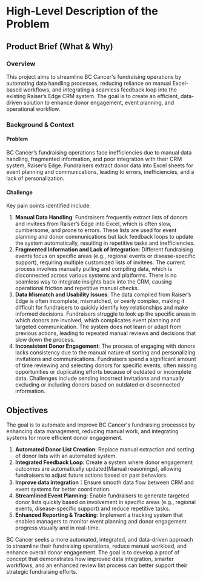 # High-Level Description of the Problem

## Product Brief (What & Why)

### Overview

This project aims to streamline BC Cancer's fundraising operations by automating data handling processes, reducing reliance on manual Excel-based workflows, and integrating a seamless feedback loop into the existing Raiser’s Edge CRM system. The goal is to create an efficient, data-driven solution to enhance donor engagement, event planning, and operational workflow.

### Background & Context

#### Problem

BC Cancer’s fundraising operations face inefficiencies due to manual data handling, fragmented information, and poor integration with their CRM system, Raiser’s Edge. Fundraisers extract donor data into Excel sheets for event planning and communications, leading to errors, inefficiencies, and a lack of personalization.

#### Challenge

Key pain points identified include:

1. **Manual Data Handling**: Fundraisers frequently extract lists of donors and invitees from Raiser’s Edge into Excel, which is often slow, cumbersome, and prone to errors. These lists are used for event planning and donor communications but lack feedback loops to update the system automatically, resulting in repetitive tasks and inefficiencies.
2. **Fragmented Information and Lack of Integration**: Different fundraising events focus on specific areas (e.g., regional events or disease-specific support), requiring multiple customized lists of invitees. The current process involves manually pulling and compiling data, which is disconnected across various systems and platforms. There is no seamless way to integrate insights back into the CRM, causing operational friction and repetitive manual checks.
3. **Data Mismatch and Usability Issues**: The data compiled from Raiser’s Edge is often incomplete, mismatched, or overly complex, making it difficult for fundraisers to quickly identify key relationships and make informed decisions. Fundraisers struggle to look up the specific areas in which donors are involved, which complicates event planning and targeted communication. The system does not learn or adapt from previous actions, leading to repeated manual reviews and decisions that slow down the process.
4. **Inconsistent Donor Engagement**: The process of engaging with donors lacks consistency due to the manual nature of sorting and personalizing invitations and communications. Fundraisers spend a significant amount of time reviewing and selecting donors for specific events, often missing opportunities or duplicating efforts because of outdated or incomplete data. Challenges include sending incorrect invitations and manually excluding or including donors based on outdated or disconnected information.

## Objectives

The goal is to automate and improve BC Cancer's fundraising processes by enhancing data management, reducing manual work, and integrating systems for more efficient donor engagement.

1. **Automated Donor List Creation**: Replace manual extraction and sorting of donor lists with an automated system.
2. **Integrated Feedback Loop**: Create a system where donor engagement outcomes are automatically updated(Manual reasonings), allowing fundraisers to adjust future actions based on past behaviors.
3. **Improve data integration**：Ensure smooth data flow between CRM and event systems for better coordination.
4. **Streamlined Event Planning**: Enable fundraisers to generate targeted donor lists quickly based on involvement in specific areas (e.g., regional events, disease-specific support) and reduce repetitive tasks.
5. **Enhanced Reporting & Tracking**: Implement a tracking system that enables managers to monitor event planning and donor engagement progress visually and in real-time.

BC Cancer seeks a more automated, integrated, and data-driven approach to streamline their fundraising operations, reduce manual workload, and enhance overall donor engagement. The goal is to develop a proof of concept that demonstrates how improved data integration, smarter workflows, and an enhanced review list process can better support their strategic fundraising efforts.

